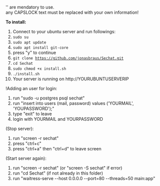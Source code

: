 '' are mendatory to use. <br/>
any CAPSLOCK text must be replaced with your own information!


<strong>To install:</strong>
1. Connect to your ubuntu server and run followings:
2. <code>sudo su</code>
3. <code>sudo apt update</code>
4. <code>sudo apt install git-core</code>
5. press "y" to continue
6. <code>git clone https://github.com/jonasbraus/Sechat.git</code>
7. <code>cd Sechat</code>
8. <code>sudo chmod +x install.sh</code>
9. <code>./install.sh</code>
10. Your server is running on http://YOURUBUNTUSERVERIP

!Adding an user for login:
1. run "sudo -u postgres psql sechat"
2. run "insert into users (mail, password) values ('YOURMAIL', 'YOUPASSWORD');"
3. type "exit" to leave
4. login with YOURMAIL and YOURPASSWORD

(Stop server):
1. run "screen -r sechat"
2. press "ctrl+c"
3. press "ctrl+a" then "ctrl+d" to leave screen

(Start server again):
1. run "screen -r sechat" (or "screen -S sechat" if error)
2. run "cd Sechat" (if not already in this folder)
3. run "waitress-serve --host 0.0.0.0 --port=80 --threads=50 main:app"

